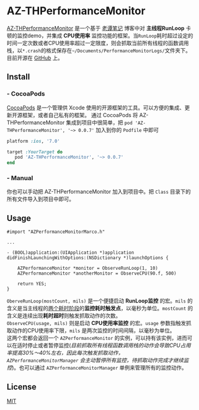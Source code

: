 # AZ-THPerformanceMonitor
[AZ-THPerformanceMonitor](https://github.com/AndrewZhuCC/AZ-THPerformanceMonitor) 是一个基于 [老谭笔记](http://www.tanhao.me/code/151113.html/) 博客中对 **主线程RunLoop** 卡顿的监控demo，并集成 **CPU使用率** 监控功能的框架。当`RunLoop`耗时超过设定的时间一定次数或者CPU使用率超过一定限度，则会抓取当前所有线程的函数调用栈，以`*.crash`的格式保存在`~/Documents/PerformanceMonitorLogs/`文件夹下。目前开源在 [GitHub](https://github.com/AndrewZhuCC/AZ-THPerformanceMonitor) 上。

## Install
### - CocoaPods
[CocoaPods](https://www.cocoapods.org) 是一个管理供 Xcode 使用的开源框架的工具。可以方便的集成、更新开源框架，或者自己私有的框架。
通过 CocoaPods 将 AZ-THPerformanceMonitor 集成到项目中很简单，把 `pod 'AZ-THPerformanceMonitor', '~> 0.0.7'` 加入到你的 `Podfile` 中即可
```ruby
platform :ios, '7.0'

target :YourTarget do
   pod 'AZ-THPerformanceMonitor', '~> 0.0.7'
end
```
### - Manual
你也可以手动把 AZ-THPerformanceMonitor 加入到项目中。把 `Class` 目录下的所有文件导入到项目中即可。

## Usage
```objc
#import "AZPerformanceMonitorMarco.h"

...

- (BOOL)application:(UIApplication *)application didFinishLaunchingWithOptions:(NSDictionary *)launchOptions {
    
    AZPerformanceMonitor *monitor = ObserveRunLoop(1, 10)
    AZPerformanceMonitor *anotherMonitor = ObserveCPU(90.f, 500)
    
    return YES;
}
```
`OberveRunLoop(mostCount, mils)` 是一个便捷启动 **RunLoop监控** 的宏。`mils` 的含义是当主线程的[两个耗时阶段](https://github.com/AndrewZhuCC/AZ-THPerformanceMonitor/blob/master/LICENSE)的**监控耗时触发点**，以毫秒为单位。`mostCount` 的含义是连续出现**耗时超时**则触发抓取动作的次数。<br>
`ObserveCPU(usage, mils)` 则是启动 **CPU使用率监控** 的宏。`usage` 参数指触发抓取动作的CPU使用率下限，`mils` 是两次监控的时间间隔，以毫秒为单位。<br>
这两个宏都会返回一个 `AZPerformanceMonitor` 的实例，可以持有该实例，进而可以在适时停止或者暂停监控(*目前抓取所有线程函数调用栈的动作会导致CPU占用率提高30%～40%左右，因此每次触发抓取动作，`AZPerformanceMonitorManager` 会主动暂停所有监控，待抓取动作完成才继续监控*)。也可以通过 `AZPerformanceMonitorManager` 单例来管理所有的监控动作。

## License
[MIT](https://github.com/AndrewZhuCC/AZ-THPerformanceMonitor/blob/master/LICENSE)

